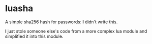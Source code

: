 # luasha
A simple sha256 hash for passwords: I didn't write this.

I just stole someone else's code from a more complex lua module and simplified it into this module.
